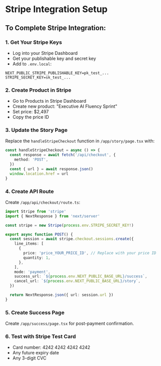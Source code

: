 # Stripe Integration Setup

## To Complete Stripe Integration:

### 1. Get Your Stripe Keys
- Log into your Stripe Dashboard
- Get your publishable key and secret key
- Add to `.env.local`:
```
NEXT_PUBLIC_STRIPE_PUBLISHABLE_KEY=pk_test_...
STRIPE_SECRET_KEY=sk_test_...
```

### 2. Create Product in Stripe
- Go to Products in Stripe Dashboard
- Create new product: "Executive AI Fluency Sprint"
- Set price: $2,497
- Copy the price ID

### 3. Update the Story Page
Replace the `handleStripeCheckout` function in `/app/story/page.tsx` with:

```typescript
const handleStripeCheckout = async () => {
  const response = await fetch('/api/checkout', {
    method: 'POST',
  })
  const { url } = await response.json()
  window.location.href = url
}
```

### 4. Create API Route
Create `/app/api/checkout/route.ts`:

```typescript
import Stripe from 'stripe'
import { NextResponse } from 'next/server'

const stripe = new Stripe(process.env.STRIPE_SECRET_KEY!)

export async function POST() {
  const session = await stripe.checkout.sessions.create({
    line_items: [
      {
        price: 'price_YOUR_PRICE_ID', // Replace with your price ID
        quantity: 1,
      },
    ],
    mode: 'payment',
    success_url: `${process.env.NEXT_PUBLIC_BASE_URL}/success`,
    cancel_url: `${process.env.NEXT_PUBLIC_BASE_URL}/story`,
  })

  return NextResponse.json({ url: session.url })
}
```

### 5. Create Success Page
Create `/app/success/page.tsx` for post-payment confirmation.

### 6. Test with Stripe Test Card
- Card number: 4242 4242 4242 4242
- Any future expiry date
- Any 3-digit CVC
